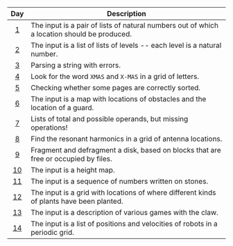| Day                                          | Description                                                                                 |
| :-:                                          | -                                                                                           |
| [1](2024_descriptions_with_tests.md#day-1)   | The input is a pair of lists of natural numbers out of which a location should be produced. |
| [2](2024_descriptions_with_tests.md#day-2)   | The input is a list of lists of levels -- each level is a natural number.                   |
| [3](2024_descriptions_with_tests.md#day-3)   | Parsing a string with errors.                                                               |
| [4](2024_descriptions_with_tests.md#day-4)   | Look for the word `XMAS` and `X-MAS` in a grid of letters.                                  |
| [5](2024_descriptions_with_tests.md#day-5)   | Checking whether some pages are correctly sorted.                                           |
| [6](2024_descriptions_with_tests.md#day-6)   | The input is a map with locations of obstacles and the location of a guard.                 |
| [7](2024_descriptions_with_tests.md#day-7)   | Lists of total and possible operands, but missing operations!                               |
| [8](2024_descriptions_with_tests.md#day-8)   | Find the resonant harmonics in a grid of antenna locations.                                 |
| [9](2024_descriptions_with_tests.md#day-9)   | Fragment and defragment a disk, based on blocks that are free or occupied by files.         |
| [10](2024_descriptions_with_tests.md#day-10) | The input is a height map.                                                                  |
| [11](2024_descriptions_with_tests.md#day-11) | The input is a sequence of numbers written on stones.                                       |
| [12](2024_descriptions_with_tests.md#day-12) | The input is a grid with locations of where different kinds of plants have been planted.    |
| [13](2024_descriptions_with_tests.md#day-13) | The input is a description of various games with the claw.                                  |
| [14](2024_descriptions_with_tests.md#day-14) | The input is a list of positions and velocities of robots in a periodic grid.               |
